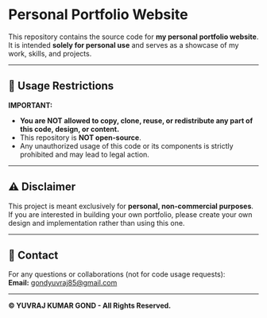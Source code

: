 # Personal Portfolio Website

This repository contains the source code for **my personal portfolio website**.  
It is intended **solely for personal use** and serves as a showcase of my work, skills, and projects.

---

## 🚫 Usage Restrictions

**IMPORTANT:**
- **You are NOT allowed to copy, clone, reuse, or redistribute any part of this code, design, or content.**
- This repository is **NOT open-source**.
- Any unauthorized usage of this code or its components is strictly prohibited and may lead to legal action.

---

## ⚠️ Disclaimer

This project is meant exclusively for **personal, non-commercial purposes**.  
If you are interested in building your own portfolio, please create your own design and implementation rather than using this one.

---

## 📩 Contact

For any questions or collaborations (not for code usage requests):  
**Email:** gondyuvraj85@gmail.com

---

**© YUVRAJ KUMAR GOND - All Rights Reserved.**
